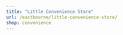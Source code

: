 ```yaml
---
title: "Little Convenience Store"
url: /eastbourne/little-convenience-store/
shop: convenience
---
```

